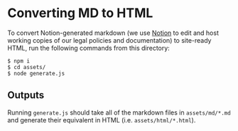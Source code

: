 # Converting MD to HTML

To convert Notion-generated markdown (we use [Notion](https://notion.so) to edit
and host working copies of our legal policies and documentation) to site-ready
HTML, run the following commands from this directory:

```
$ npm i
$ cd assets/
$ node generate.js
```

## Outputs

Running `generate.js` should take all of the markdown files in `assets/md/*.md`
and generate their equivalent in HTML (i.e. `assets/html/*.html`).
